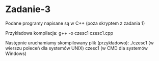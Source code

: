 # Zadanie-3

Podane programy napisane są w C++ (poza skryptem z zadania 1)

Przykładowa kompilacja:
g++ -o czesc1 czesc1.cpp

Następnie uruchamiamy skompilowany plik (przykładowo):
./czesc1    (w wierszu poleceń dla systemów UNIX)
czesc1      (w CMD dla systemów Windows)
